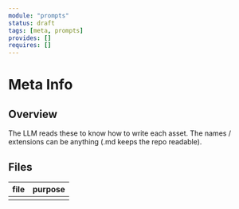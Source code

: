 ```yaml
---
module: "prompts"
status: draft
tags: [meta, prompts]
provides: []
requires: []
---
```

# Meta Info
## Overview
The LLM reads these to know how to write each asset. The names / extensions can be anything (.md keeps the repo readable).
## Files 
| file          | purpose           |
|---------------|-------------------|
|      |   |
